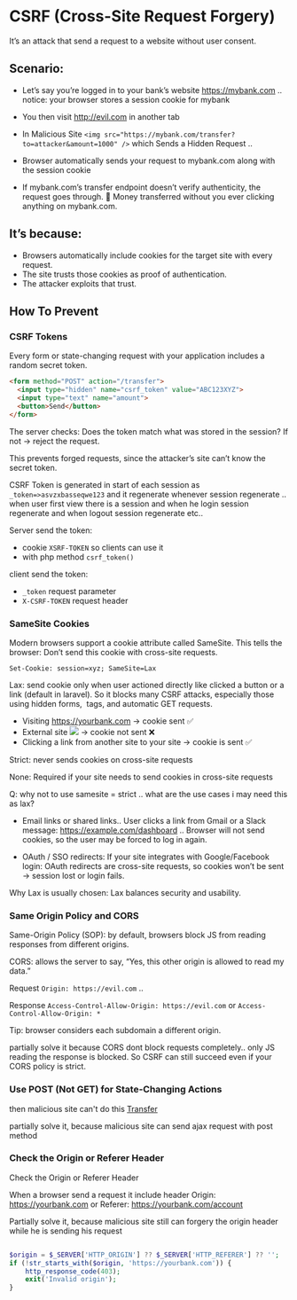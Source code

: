 # CSRF (Cross-Site Request Forgery)


It’s an attack that send a request to a website without user consent.

## Scenario:

- Let’s say you’re logged in to your bank’s website https://mybank.com .. notice: your browser stores a session cookie for mybank

- You then visit http://evil.com in another tab

- In Malicious Site `<img src="https://mybank.com/transfer?to=attacker&amount=1000" />` which Sends a Hidden Request .. 

- Browser automatically sends your request to mybank.com along with the session cookie

- If mybank.com’s transfer endpoint doesn’t verify authenticity, the request goes through. 💸 Money transferred without you ever clicking anything on mybank.com.

## It’s because:
- Browsers automatically include cookies for the target site with every request.
- The site trusts those cookies as proof of authentication.
- The attacker exploits that trust.


## How To Prevent

### CSRF Tokens

Every form or state-changing request with your application includes a random secret token.

```html
<form method="POST" action="/transfer">
  <input type="hidden" name="csrf_token" value="ABC123XYZ">
  <input type="text" name="amount">
  <button>Send</button>
</form>
```

The server checks: Does the token match what was stored in the session? If not → reject the request.

This prevents forged requests, since the attacker’s site can’t know the secret token.

CSRF Token is generated in start of each session as `_token=>asvzxbasseqwe123` and it regenerate whenever session regenerate .. when user first view there is a session and when he login session regenerate and when logout session regenerate etc..

Server send the token: 
- cookie `XSRF-TOKEN` so clients can use it 
- with php method `csrf_token()`

client send the token: 
- `_token` request parameter
- `X-CSRF-TOKEN` request header


### SameSite Cookies

Modern browsers support a cookie attribute called SameSite. This tells the browser: Don’t send this cookie with cross-site requests.

`Set-Cookie: session=xyz; SameSite=Lax`

Lax: send cookie only when user actioned directly like clicked a button or a link (default in laravel). So it blocks many CSRF attacks, especially those using hidden forms, <img> tags, and automatic GET requests.
- Visiting https://yourbank.com → cookie sent ✅
- External site <img src="https://yourbank.com/..."> → cookie not sent ❌
- Clicking a link from another site to your site → cookie is sent ✅

Strict: never sends cookies on cross-site requests

None: Required if your site needs to send cookies in cross-site requests


Q: why not to use samesite = strict .. what are the use cases i may need this as lax?

- Email links or shared links.. User clicks a link from Gmail or a Slack message: https://example.com/dashboard .. Browser will not send cookies, so the user may be forced to log in again.

- OAuth / SSO redirects: If your site integrates with Google/Facebook login: OAuth redirects are cross-site requests, so cookies won’t be sent → session lost or login fails.

Why Lax is usually chosen: Lax balances security and usability.



### Same Origin Policy and CORS

Same-Origin Policy (SOP): by default, browsers block JS from reading responses from different origins.

CORS: allows the server to say, “Yes, this other origin is allowed to read my data.”

Request `Origin: https://evil.com` ..  

Response `Access-Control-Allow-Origin: https://evil.com` or `Access-Control-Allow-Origin: *`

Tip: browser considers each subdomain a different origin.

partially solve it because CORS dont block requests completely.. only JS reading the response is blocked. So CSRF can still succeed even if your CORS policy is strict.


### Use POST (Not GET) for State-Changing Actions

then malicious site can't do this <a href="/transfer?to=attacker&amount=1000">Transfer</a>

partially solve it, because malicious site can send ajax request with post method


### Check the Origin or Referer Header

Check the Origin or Referer Header

When a browser send a request it include header Origin: https://yourbank.com or Referer: https://yourbank.com/account

Partially solve it, because malicious site still can forgery the origin header while he is sending his request

```php

$origin = $_SERVER['HTTP_ORIGIN'] ?? $_SERVER['HTTP_REFERER'] ?? '';
if (!str_starts_with($origin, 'https://yourbank.com')) {
    http_response_code(403);
    exit('Invalid origin');
}

```